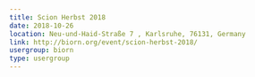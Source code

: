 ```yaml
---
title: Scion Herbst 2018
date: 2018-10-26
location: Neu-und-Haid-Straße 7 , Karlsruhe, 76131, Germany
link: http://biorn.org/event/scion-herbst-2018/
usergroup: biorn
type: usergroup
---
```

